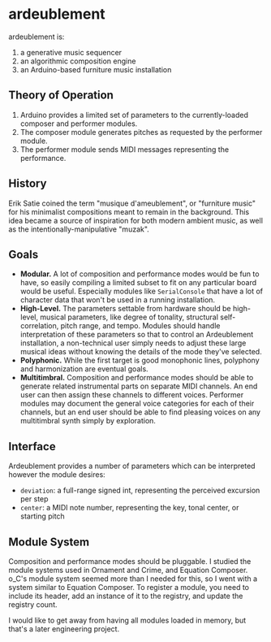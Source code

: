 # ardeublement

ardeublement is:

1. a generative music sequencer
2. an algorithmic composition engine
3. an Arduino-based furniture music installation

## Theory of Operation

1. Arduino provides a limited set of parameters to the currently-loaded composer and performer modules.
2. The composer module generates pitches as requested by the performer module.
3. The performer module sends MIDI messages representing the performance.

## History

Erik Satie coined the term "musique d'ameublement", or "furniture music" for his minimalist compositions meant to remain in the background. This idea became a source of inspiration for both modern ambient music, as well as the intentionally-manipulative "muzak".

## Goals

- **Modular.** A lot of composition and performance modes would be fun to have, so easily compiling a limited subset to fit on any particular board would be useful. Especially modules like `SerialConsole` that have a lot of character data that won't be used in a running installation.
- **High-Level.** The parameters settable from hardware should be high-level, musical parameters, like degree of tonality, structural self-correlation, pitch range, and tempo. Modules should handle interpretation of these parameters so that to control an Ardeublement installation, a non-technical user simply needs to adjust these large musical ideas without knowing the details of the mode they've selected.
- **Polyphonic.** While the first target is good monophonic lines, polyphony and harmonization are eventual goals.
- **Multitimbral.** Composition and performance modes should be able to generate related instrumental parts on separate MIDI channels. An end user can then assign these channels to different voices. Performer modules may document the general voice categories for each of their channels, but an end user should be able to find pleasing voices on any multitimbral synth simply by exploration.

## Interface
Ardeublement provides a number of parameters which can be interpreted however the module desires:

- `deviation`: a full-range signed int, representing the perceived excursion per step
- `center`: a MIDI note number, representing the key, tonal center, or starting pitch

## Module System
Composition and performance modes should be pluggable. I studied the module systems used in Ornament and Crime, and Equation Composer. o_C's module system seemed more than I needed for this, so I went with a system similar to Equation Composer. To register a module, you need to include its header, add an instance of it to the registry, and update the registry count.

I would like to get away from having all modules loaded in memory, but that's a later engineering project.